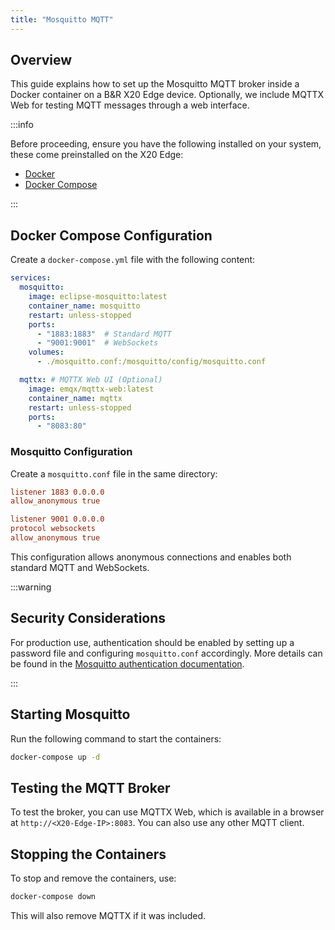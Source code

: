 ```yaml
---
title: "Mosquitto MQTT"
---
```


## Overview
This guide explains how to set up the Mosquitto MQTT broker inside a Docker container on a B&R X20 Edge device. Optionally, we include MQTTX Web for testing MQTT messages through a web interface.

:::info

Before proceeding, ensure you have the following installed on your system, these come preinstalled on the X20 Edge:

- [Docker](https://docs.docker.com/get-docker/)
- [Docker Compose](https://docs.docker.com/compose/install/)

:::

## Docker Compose Configuration
Create a `docker-compose.yml` file with the following content:

```yaml
services:
  mosquitto:
    image: eclipse-mosquitto:latest
    container_name: mosquitto
    restart: unless-stopped
    ports:
      - "1883:1883"  # Standard MQTT
      - "9001:9001"  # WebSockets
    volumes:
      - ./mosquitto.conf:/mosquitto/config/mosquitto.conf

  mqttx: # MQTTX Web UI (Optional)
    image: emqx/mqttx-web:latest
    container_name: mqttx
    restart: unless-stopped
    ports:
      - "8083:80"
```

### **Mosquitto Configuration**
Create a `mosquitto.conf` file in the same directory:

```ini
listener 1883 0.0.0.0
allow_anonymous true

listener 9001 0.0.0.0
protocol websockets
allow_anonymous true
```

This configuration allows anonymous connections and enables both standard MQTT and WebSockets.

:::warning

## **Security Considerations**
For production use, authentication should be enabled by setting up a password file and configuring `mosquitto.conf` accordingly. More details can be found in the [Mosquitto authentication documentation](https://mosquitto.org/documentation/authentication-methods/).

:::

## **Starting Mosquitto**
Run the following command to start the containers:

```sh
docker-compose up -d
```

## **Testing the MQTT Broker**
To test the broker, you can use MQTTX Web, which is available in a browser at `http://<X20-Edge-IP>:8083`. You can also use any other MQTT client.


## **Stopping the Containers**
To stop and remove the containers, use:

```sh
docker-compose down
```

This will also remove MQTTX if it was included.

